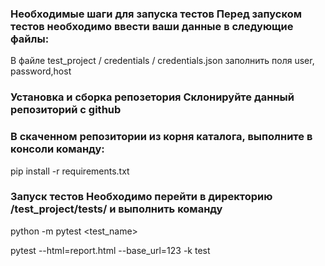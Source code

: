 ### Необходимые шаги для запуска тестов Перед запуском тестов необходимо ввести ваши данные в следующие файлы:

В файле test_project / credentials / credentials.json заполнить поля user, password,host

### Установка и сборка репозетория Склонируйте данный репозиторий с github

### В скаченном репозитории из корня каталога, выполните в консоли команду:

pip install -r requirements.txt

### Запуск тестов Необходимо перейти в директорию /test_project/tests/ и выполнить команду

python -m pytest <test_name>

pytest --html=report.html --base_url=123 -k test
